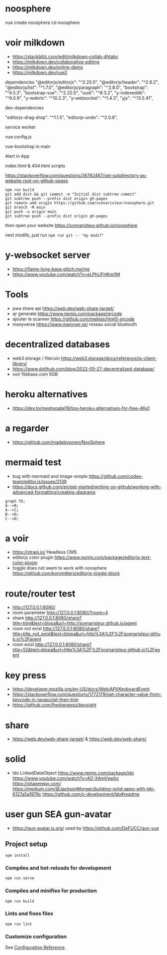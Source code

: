 # noosphere

vue create noosphere
cd noosphere

# voir milkdown
- https://stackblitz.com/edit/milkdown-collab-4htabc
- https://milkdown.dev/collaborative-editing
- https://milkdown.dev/online-demo
- https://milkdown.dev/vue2

dependencies
"@editorjs/editorjs": "^2.25.0",
"@editorjs/header": "^2.6.2",
"@editorjs/list": "^1.7.0",
"@editorjs/paragraph": "^2.8.0",
"bootstrap": "^4.5.3",
"bootstrap-vue": "^2.22.0",
"uuid": "^8.3.2",
"y-indexeddb": "^9.0.9",
"y-webrtc": "^10.2.3",
"y-websocket": "^1.4.3",
"yjs": "^13.5.41",


dev-dependencies

"editorjs-drag-drop": "^1.1.5",
"editorjs-undo": "^2.0.8",


service worker

vue.config.js

vue-bootstrap in main

Alert in App

index.html & 404.html scripts



https://stackoverflow.com/questions/36782467/set-subdirectory-as-website-root-on-github-pages

```
npm run build
git add dist && git commit -m "Initial dist subtree commit"
git subtree push --prefix dist origin gh-pages
git remote add origin https://github.com/scenaristeur/noosphere.git
git branch -M main
git push -u origin main
git subtree push --prefix dist origin gh-pages
```
then open your website  https://scenaristeur.github.io/noosphere

next modifs, just run ```npm run git -- "my modif"```

# y-websocket server
- https://flame-long-base.glitch.me/me
- https://www.youtube.com/watch?v=eLPhUFHKm0M

# Tools
- pwa share api https://web.dev/web-share-target/
- qr generate https://www.npmjs.com/package/qrcode
- ajouter le scanner https://github.com/mebjas/html5-qrcode
- manyverse https://www.manyver.se/ reseau social bluetooth

# decentralized databases
- web3.storage / filecoin https://web3.storage/docs/reference/js-client-library/
- https://www.dolthub.com/blog/2022-05-27-decentralized-database/
- voir filebase.com 5GB

# heroku alternatives
- https://dev.to/meshvpatel18/top-heroku-alternatives-for-free-46g1


# a regarder
- https://github.com/madebysoren/NooSphere


# mermaid test
- bug with mermaid and image-simple https://github.com/codex-team/editor.js/issues/2139
- https://docs.github.com/en/get-started/writing-on-github/working-with-advanced-formatting/creating-diagrams

```mermaid
graph TD;
A-->B;
A-->C;
B-->D;
C-->D;
```

# a voir
- https://strapi.io/ Headless CMS
- editorjs color plugin https://www.npmjs.com/package/editorjs-text-color-plugin
- toggle does not seem to work with noosphere https://github.com/kommitters/editorjs-toggle-block


# route/router test
- http://127.0.0.1:8080/
- room parameter http://127.0.0.1:8080/?room=4
- share http://127.0.0.1:8080/share?title=titre&text=blopa&url=http://scenaristeur.github.io/agent
- room not exist http://127.0.0.1:8080/share?title=title_not_exist&text=blopa&url=http%3A%2F%2Fscenaristeur.github.io%2Fagent
- room exist http://127.0.0.1:8080/share?title=52&text=blopa&url=http%3A%2F%2Fscenaristeur.github.io%2Fagent

# key press
- https://developer.mozilla.org/en-US/docs/Web/API/KeyboardEvent
- https://stackoverflow.com/questions/1772179/get-character-value-from-keycode-in-javascript-then-trim
- https://github.com/fresheneesz/keysight


# share
- https://web.dev/web-share-target/ & https://web.dev/web-share/

# solid
- ldo LinkedDataObject https://www.npmjs.com/package/ldo https://www.youtube.com/watch?v=AO-XAmVwphc https://shaperepo.com/ https://medium.com/@JacksonMorgan/building-solid-apps-with-ldo-6127a5a1979c https://github.com/o-development/ldo#readme


# user gun SEA gun-avatar
- https://gun-avatar.js.org/ used by https://github.com/DeFUCC/gun-vue


## Project setup
```
npm install
```

### Compiles and hot-reloads for development
```
npm run serve
```

### Compiles and minifies for production
```
npm run build
```

### Lints and fixes files
```
npm run lint
```

### Customize configuration
See [Configuration Reference](https://cli.vuejs.org/config/).
